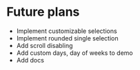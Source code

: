 # Future plans

* Implement customizable selections
* Implement rounded single selection
* Add scroll disabling
* Add custom days, day of weeks to demo
* Add docs
